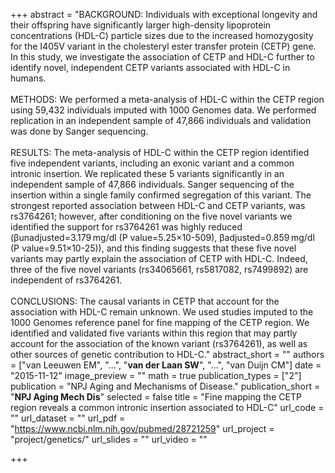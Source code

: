 +++
abstract = "BACKGROUND: Individuals with exceptional longevity and their offspring have significantly larger high-density lipoprotein concentrations (HDL-C) particle sizes due to the increased homozygosity for the I405V variant in the cholesteryl ester transfer protein (CETP) gene. In this study, we investigate the association of CETP and HDL-C further to identify novel, independent CETP variants associated with HDL-C in humans.</br></br>METHODS: We performed a meta-analysis of HDL-C within the CETP region using 59,432 individuals imputed with 1000 Genomes data. We performed replication in an independent sample of 47,866 individuals and validation was done by Sanger sequencing.</br></br>RESULTS: The meta-analysis of HDL-C within the CETP region identified five independent variants, including an exonic variant and a common intronic insertion. We replicated these 5 variants significantly in an independent sample of 47,866 individuals. Sanger sequencing of the insertion within a single family confirmed segregation of this variant. The strongest reported association between HDL-C and CETP variants, was rs3764261; however, after conditioning on the five novel variants we identified the support for rs3764261 was highly reduced (βunadjusted=3.179 mg/dl (P value=5.25×10-509), βadjusted=0.859 mg/dl (P value=9.51×10-25)), and this finding suggests that these five novel variants may partly explain the association of CETP with HDL-C. Indeed, three of the five novel variants (rs34065661, rs5817082, rs7499892) are independent of rs3764261.</br></br>CONCLUSIONS: The causal variants in CETP that account for the association with HDL-C remain unknown. We used studies imputed to the 1000 Genomes reference panel for fine mapping of the CETP region. We identified and validated five variants within this region that may partly account for the association of the known variant (rs3764261), as well as other sources of genetic contribution to HDL-C."
abstract_short = ""
authors = ["van Leeuwen EM", "...", "**van der Laan SW**", "...", "van Duijn CM"]
date = "2015-11-12"
image_preview = ""
math = true
publication_types = ["2"]
publication = "NPJ Aging and Mechanisms of Disease."
publication_short = "**NPJ Aging Mech Dis**"
selected = false
title = "Fine mapping the CETP region reveals a common intronic insertion associated to HDL-C"
url_code = ""
url_dataset = ""
url_pdf = "https://www.ncbi.nlm.nih.gov/pubmed/28721259"
url_project = "project/genetics/"
url_slides = ""
url_video = ""

+++

